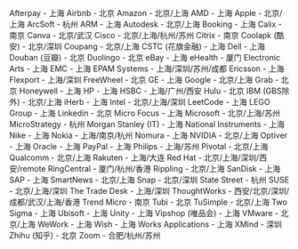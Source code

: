 Afterpay - 上海
Airbnb - 北京
Amazon - 北京/上海
AMD - 上海
Apple - 北京/上海
ArcSoft - 杭州
ARM - 上海
Autodesk - 北京/上海
Booking - 上海
Calix - 南京
Canva - 北京/武汉
Cisco - 北京/上海/杭州/苏州
Citrix - 南京
Coolapk (酷安) - 北京/深圳
Coupang - 北京/上海
CSTC (花旗金融) - 上海
Dell - 上海
Douban (豆瓣) - 北京
Duolingo - 北京
eBay - 上海
eHealth - 厦门
Electronic Arts - 上海
EMC - 上海
EPAM Systems - 上海/深圳/苏州/成都
Ericsson - 上海
Flexport - 上海/深圳
FreeWheel - 北京
GE - 上海
Google - 北京/上海
Grab - 北京
Honeywell - 上海
HP - 上海
HSBC - 上海/广州/西安
Hulu - 北京
IBM (GBS除外) - 北京/上海
iHerb - 上海
Intel - 北京/上海/深圳
LeetCode - 上海
LEGO Group - 上海
Linkedin - 北京
Micro Focus - 上海
Microsoft - 北京/上海/苏州
MicroStrategy - 杭州
Morgan Stanley (IT) - 上海
National Instruments - 上海
Nike - 上海
Nokia - 上海/南京/杭州
Nomura - 上海
NVIDIA - 北京/上海
Optiver - 上海
Oracle - 上海
PayPal - 上海
Philips - 上海/苏州
Pivotal - 北京/上海
Qualcomm - 北京/上海
Rakuten - 上海/大连
Red Hat - 北京/上海/深圳/西安/remote
RingCentral - 厦门/杭州/香港
Rippling - 北京/上海
SanDisk - 上海
SAP - 上海
SmartNews - 北京/上海
Snap - 北京/深圳
State Street - 杭州
SUSE - 北京/上海/深圳
The Trade Desk - 上海/深圳
ThoughtWorks - 西安/北京/深圳/成都/武汉/上海/香港
Trend Micro - 南京
Tubi - 北京
TuSimple - 北京/上海
Two Sigma - 上海
Ubisoft - 上海
Unity - 上海
Vipshop (唯品会) - 上海
VMware - 北京/上海
WeWork - 上海
Wish - 上海
Works Applications - 上海
XMind - 深圳
Zhihu (知乎) - 北京
Zoom - 合肥/杭州/苏州
